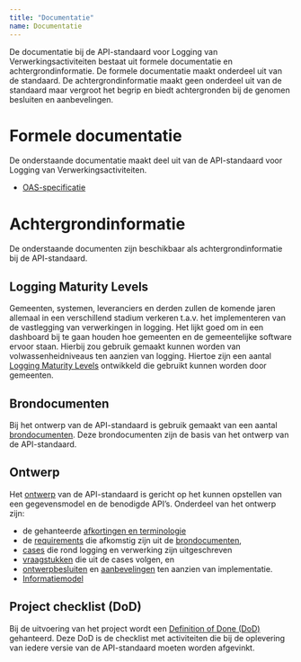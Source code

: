 ```yaml
---
title: "Documentatie"
name: Documentatie
---
```

De documentatie bij de API-standaard voor Logging van Verwerkingsactiviteiten bestaat uit formele documentatie en achtergrondinformatie. De formele documentatie maakt onderdeel uit van de standaard. De achtergrondinformatie maakt geen onderdeel uit van de standaard maar vergroot het begrip en biedt achtergronden bij de genomen besluiten en aanbevelingen.

# Formele documentatie
De onderstaande documentatie maakt deel uit van de API-standaard voor Logging van Verwerkingsactiviteiten.

- [OAS-specificatie](../archief/work_in_progress.md)

# Achtergrondinformatie
De onderstaande documenten zijn beschikbaar als achtergrondinformatie bij de API-standaard.

## Logging Maturity Levels
Gemeenten, systemen, leveranciers en derden zullen de komende jaren allemaal in een verschillend stadium verkeren t.a.v. het implementeren van de vastlegging van verwerkingen in logging. Het lijkt goed om in een dashboard bij te gaan houden hoe gemeenten en de gemeentelijke software ervoor staan. Hierbij zou gebruik gemaakt kunnen worden van volwassenheidniveaus ten aanzien van logging. Hiertoe zijn een aantal [Logging Maturity Levels](./logging_maturity_level.md) ontwikkeld die gebruikt kunnen worden door gemeenten.


## Brondocumenten
Bij het ontwerp van de API-standaard is gebruik gemaakt van een aantal [brondocumenten](../achtergronddocumentatie/ontwerp/brondocumenten.md). Deze brondocumenten zijn de basis van het ontwerp van de API-standaard.

## Ontwerp
Het [ontwerp](./ontwerp.md) van de API-standaard is gericht op het kunnen opstellen van een gegevensmodel en de benodigde API’s. Onderdeel van het ontwerp zijn: 
- de gehanteerde [afkortingen en terminologie](../achtergronddocumentatie/ontwerp/terminologie.md)
- de [requirements](../achtergronddocumentatie/ontwerp/requirements.md) die afkomstig zijn uit de [brondocumenten](../achtergronddocumentatie/ontwerp/brondocumenten.md),
- [cases](../achtergronddocumentatie/ontwerp/ontwerpcases.md) die rond logging en verwerking zijn uitgeschreven 
- [vraagstukken](../achtergronddocumentatie/ontwerp/vraagstukken.md) die uit de cases volgen, en 
- [ontwerpbesluiten](../achtergronddocumentatie/ontwerp/ontwerpbesluiten.md) en [aanbevelingen](../achtergronddocumentatie/ontwerp/aanbevelingen.md) ten aanzien van implementatie.
- [Informatiemodel](../archief/work_in_progress.md)


## Project checklist (DoD)
Bij de uitvoering van het project wordt een [Definition of Done (DoD)](../achtergronddocumentatie/definition_of_done.md) gehanteerd. Deze DoD is de checklist met activiteiten die bij de oplevering van iedere versie van de API-standaard moeten worden afgevinkt. 
